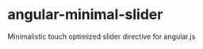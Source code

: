 angular-minimal-slider
======================

Minimalistic touch optimized slider directive for angular.js
